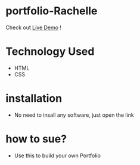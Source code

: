 # portfolio-Rachelle

Check out [Live Demo](https://portfolio-rachelle.herokuapp.com/) !

# Technology Used
* HTML
* CSS

# installation
* No need to insall any software, just open the link

# how to sue?
* Use this to build your own Portfolio

